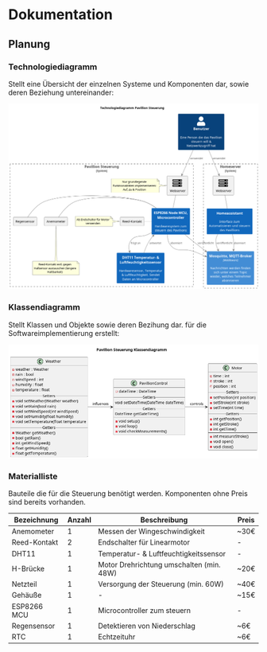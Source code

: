 # Dokumentation

## Planung

### Technologiediagramm

Stellt eine Übersicht der einzelnen Systeme und Komponenten dar, sowie deren
Beziehung untereinander:

![Technologiediagramm Pavillion Steuerung](tech-diagram.png)

### Klassendiagramm

Stellt Klassen und Objekte sowie deren Bezihung dar. für die Softwareimplementierung
erstellt:

![Klassendiagramm Pavillion Steuerung](class-diagram.png)

### Materialliste

Bauteile die für die Steuerung benötigt werden. Komponenten ohne Preis sind
bereits vorhanden.

| Bezeichnung  | Anzahl | Beschreibung                             | Preis |
| ------------ | ------ | ---------------------------------------- | ----- |
| Anemometer   | 1      | Messen der Wingeschwindigkeit            | ~30€  |
| Reed-Kontakt | 2      | Endschalter für Linearmotor              | -     |
| DHT11        | 1      | Temperatur- & Luftfeuchtigkeitssensor    | -     |
| H-Brücke     | 1      | Motor Drehrichtung umschalten (min. 48W) | ~20€  |
| Netzteil     | 1      | Versorgung der Steuerung (min. 60W)      | ~40€  |
| Gehäuße      | 1      | -                                        | ~15€  |
| ESP8266 MCU  | 1      | Microcontroller zum steuern              | -     |
| Regensensor  | 1      | Detektieren von Niederschlag             | ~6€   |
| RTC          | 1      | Echtzeituhr                              | ~6€   |

